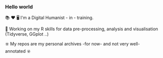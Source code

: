 ### Hello world


📚 ❤️ 🖥️ I'm a Digital Humanist - in - training.

:egg: Working on my R skills for data pre-processing, analysis and visualisation (Tidyverse, GGplot ..)

☣️ My repos are my personal archives -for now- and not very well-annotated ☣️






<!--
**FloorBuschenhenke/FloorBuschenhenke** is a ✨ _special_ ✨ repository because its `README.md` (this file) appears on your GitHub profile.

Here are some ideas to get you started:

- 🔭 I’m currently working on ...
- 🌱 I’m currently learning ...
- 👯 I’m looking to collaborate on ...
- 🤔 I’m looking for help with ...
- 💬 Ask me about ...
- 📫 How to reach me: ...
- 😄 Pronouns: ...
- ⚡ Fun fact: ...
-->
